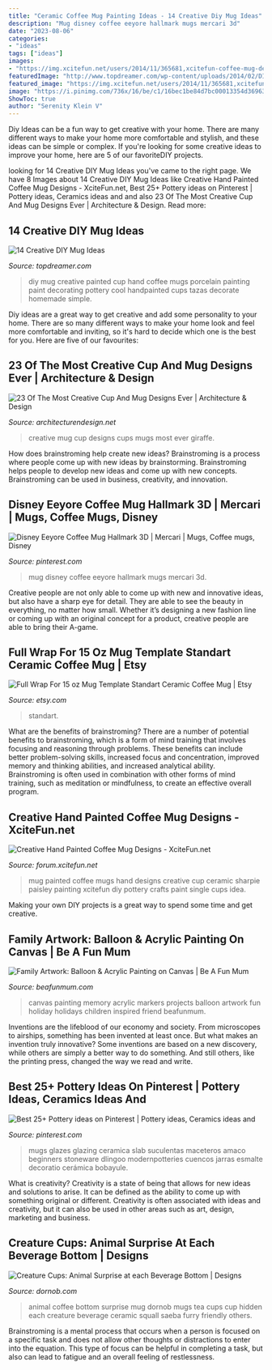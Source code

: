 ```yaml
---
title: "Ceramic Coffee Mug Painting Ideas - 14 Creative Diy Mug Ideas"
description: "Mug disney coffee eeyore hallmark mugs mercari 3d"
date: "2023-08-06"
categories:
- "ideas"
tags: ["ideas"]
images:
- "https://img.xcitefun.net/users/2014/11/365681,xcitefun-coffee-mug-designs-12.jpg"
featuredImage: "http://www.topdreamer.com/wp-content/uploads/2014/02/DIY_mug1.jpg"
featured_image: "https://img.xcitefun.net/users/2014/11/365681,xcitefun-coffee-mug-designs-12.jpg"
image: "https://i.pinimg.com/736x/16/be/c1/16bec1be84d7bc00013354d36963b546.jpg"
ShowToc: true
author: "Serenity Klein V"
---
```



Diy Ideas can be a fun way to get creative with your home. There are many different ways to make your home more comfortable and stylish, and these ideas can be simple or complex. If you're looking for some creative ideas to improve your home, here are 5 of our favoriteDIY projects.

	

		
looking for 14 Creative DIY Mug Ideas you've came to the right page. We have 8 Images about 14 Creative DIY Mug Ideas like Creative Hand Painted Coffee Mug Designs - XciteFun.net, Best 25+ Pottery ideas on Pinterest | Pottery ideas, Ceramics ideas and and also 23 Of The Most Creative Cup And Mug Designs Ever | Architecture &amp; Design. Read more:
		
    
## 14 Creative DIY Mug Ideas

<img loading=lazy src="http://www.topdreamer.com/wp-content/uploads/2014/02/DIY_mug1.jpg" onerror="this.onerror=null;this.src='https://tse1.mm.bing.net/th?id=OIP.hw8mj6Oe1IuJSNPYB861MwHaLH&amp;pid=15.1';" alt="14 Creative DIY Mug Ideas">

_Source: topdreamer.com_

>diy mug creative painted cup hand coffee mugs porcelain painting paint decorating pottery cool handpainted cups tazas decorate homemade simple. 

	

Diy ideas are a great way to get creative and add some personality to your home. There are so many different ways to make your home look and feel more comfortable and inviting, so it's hard to decide which one is the best for you. Here are five of our favourites:

    
## 23 Of The Most Creative Cup And Mug Designs Ever | Architecture &amp; Design

<img loading=lazy src="http://cdn.architecturendesign.net/wp-content/uploads/2014/08/creative-cups-mugs-9.jpg" onerror="this.onerror=null;this.src='https://tse4.mm.bing.net/th?id=OIP.jf4TwYWsRCmCTONFoqNL2wHaHa&amp;pid=15.1';" alt="23 Of The Most Creative Cup And Mug Designs Ever | Architecture &amp; Design">

_Source: architecturendesign.net_

>creative mug cup designs cups mugs most ever giraffe. 

	

How does brainstroming help create new ideas?
Brainstroming is a process where people come up with new ideas by brainstorming. Brainstroming helps people to develop new ideas and come up with new concepts. Brainstroming can be used in business, creativity, and innovation.

    
## Disney Eeyore Coffee Mug Hallmark 3D | Mercari | Mugs, Coffee Mugs, Disney

<img loading=lazy src="https://i.pinimg.com/736x/d5/16/7d/d5167d0afecbffbb1f15c75d931e025e.jpg" onerror="this.onerror=null;this.src='https://tse2.mm.bing.net/th?id=OIP.nLpBh4n9Axuf0Ob8uCsDrAHaHa&amp;pid=15.1';" alt="Disney Eeyore Coffee Mug Hallmark 3D | Mercari | Mugs, Coffee mugs, Disney">

_Source: pinterest.com_

>mug disney coffee eeyore hallmark mugs mercari 3d. 

	

Creative people are not only able to come up with new and innovative ideas, but also have a sharp eye for detail. They are able to see the beauty in everything, no matter how small. Whether it’s designing a new fashion line or coming up with an original concept for a product, creative people are able to bring their A-game.

    
## Full Wrap For 15 Oz Mug Template Standart Ceramic Coffee Mug | Etsy

<img loading=lazy src="https://i.etsystatic.com/16460255/r/il/2db336/2965935128/il_fullxfull.2965935128_jd5z.jpg" onerror="this.onerror=null;this.src='https://tse3.mm.bing.net/th?id=OIP.ue_49Brn3hresjJBkb5r3AHaF1&amp;pid=15.1';" alt="Full Wrap For 15 oz Mug Template Standart Ceramic Coffee Mug | Etsy">

_Source: etsy.com_

>standart. 

	

What are the benefits of brainstroming?
There are a number of potential benefits to brainstroming, which is a form of mind training that involves focusing and reasoning through problems. These benefits can include better problem-solving skills, increased focus and concentration, improved memory and thinking abilities, and increased analytical ability. Brainstroming is often used in combination with other forms of mind training, such as meditation or mindfulness, to create an effective overall program.

    
## Creative Hand Painted Coffee Mug Designs - XciteFun.net

<img loading=lazy src="https://img.xcitefun.net/users/2014/11/365681,xcitefun-coffee-mug-designs-12.jpg" onerror="this.onerror=null;this.src='https://tse4.mm.bing.net/th?id=OIP.w7GSdCZwORtLTaDHd9_7-QHaFj&amp;pid=15.1';" alt="Creative Hand Painted Coffee Mug Designs - XciteFun.net">

_Source: forum.xcitefun.net_

>mug painted coffee mugs hand designs creative cup ceramic sharpie paisley painting xcitefun diy pottery crafts paint single cups idea. 

	

Making your own DIY projects is a great way to spend some time and get creative.

    
## Family Artwork: Balloon &amp; Acrylic Painting On Canvas | Be A Fun Mum

<img loading=lazy src="http://beafunmum.com/wp-content/uploads/2012/06/chrissy-2.jpg" onerror="this.onerror=null;this.src='https://tse3.mm.bing.net/th?id=OIP.w5p2kvU_MwMlOy76VCx0qwHaLP&amp;pid=15.1';" alt="Family Artwork: Balloon &amp; Acrylic Painting on Canvas | Be A Fun Mum">

_Source: beafunmum.com_

>canvas painting memory acrylic markers projects balloon artwork fun holiday holidays children inspired friend beafunmum. 

	

Inventions are the lifeblood of our economy and society. From microscopes to airships, something has been invented at least once. But what makes an invention truly innovative? Some inventions are based on a new discovery, while others are simply a better way to do something. And still others, like the printing press, changed the way we read and write.

    
## Best 25+ Pottery Ideas On Pinterest | Pottery Ideas, Ceramics Ideas And

<img loading=lazy src="https://i.pinimg.com/736x/16/be/c1/16bec1be84d7bc00013354d36963b546.jpg" onerror="this.onerror=null;this.src='https://tse1.mm.bing.net/th?id=OIP.32iahCI3gve-Xd9bwvBkQAHaHa&amp;pid=15.1';" alt="Best 25+ Pottery ideas on Pinterest | Pottery ideas, Ceramics ideas and">

_Source: pinterest.com_

>mugs glazes glazing ceramica slab suculentas maceteros amaco beginners stoneware dlingoo modernpotteries cuencos jarras esmalte decoratio cerámica bobayule. 

	

What is creativity?
Creativity is a state of being that allows for new ideas and solutions to arise. It can be defined as the ability to come up with something original or different. Creativity is often associated with ideas and creativity, but it can also be used in other areas such as art, design, marketing and business.

    
## Creature Cups: Animal Surprise At Each Beverage Bottom | Designs

<img loading=lazy src="https://dornob.com/wp-content/uploads/2012/11/animal-coffee-mug-collection1.jpg" onerror="this.onerror=null;this.src='https://tse1.mm.bing.net/th?id=OIP.2Fsl7MaW03aMof3k1ZdjMQAAAA&amp;pid=15.1';" alt="Creature Cups: Animal Surprise at each Beverage Bottom | Designs">

_Source: dornob.com_

>animal coffee bottom surprise mug dornob mugs tea cups cup hidden each creature beverage ceramic squall saeba furry friendly others. 

	

Brainstroming is a mental process that occurs when a person is focused on a specific task and does not allow other thoughts or distractions to enter into the equation. This type of focus can be helpful in completing a task, but also can lead to fatigue and an overall feeling of restlessness.

